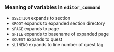 ### Meaning of variables in `editor_command`
- `$SECTION` expands to section
- `$ROOT` expands to expanded section directory
- `$PAGE` expands to page
- `$FILE` expands to basename of expanded page
- `$QUEST` expands to quest
- `$LINENO` expands to line number of quest tag
